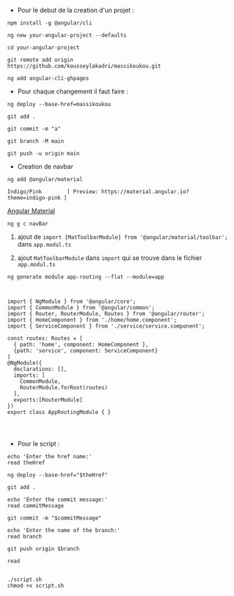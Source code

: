 * Pour le debut de la creation d'un projet : 

``` 
npm install -g @angular/cli 
```

```
ng new your-angular-project --defaults
```
```
cd your-angular-project
```
``` 
git remote add origin https://github.com/kousseylakadri/massikoukou.git

```
```
ng add angular-cli-ghpages
```

* Pour chaque changement il faut faire :

```
ng deploy --base-href=massikoukou
```
```
git add .
```
```
git commit -m "a"
```
```
git branch -M main
```
```
git push -u origin main
```

* Creation de navbar 

```
ng add @angular/material

Indigo/Pink        [ Preview: https://material.angular.io?theme=indigo-pink ] 
```

[Angular Material](https://material.angular.io/components/toolbar/api)
```
ng g c navBar
```
1. ajout de `import {MatToolbarModule} from '@angular/material/toolbar';` dans `app.modul.ts`

2. ajout `MatToolbarModule` dans `import` qui se trouve dans le fichier `app.modul.ts`


```
ng generate module app-routing --flat --module=app



import { NgModule } from '@angular/core';
import { CommonModule } from '@angular/common';
import { Router, RouterModule, Routes } from '@angular/router';
import { HomeComponent } from './home/home.component';
import { ServiceComponent } from './service/service.component';

const routes: Routes = [
  { path: 'home', component: HomeComponent },
  {path: 'service', component: ServiceComponent}
]
@NgModule({
  declarations: [],
  imports: [
    CommonModule,
    RouterModule.forRoot(routes)
  ],
  exports:[RouterModule]
})
export class AppRoutingModule { }

```
```

```
```

```
```

```
* Pour le script : 
```
echo 'Enter the href name:'
read theHref

ng deploy --base-href="$theHref"

git add .

echo 'Enter the commit message:'
read commitMessage

git commit -m "$commitMessage"

echo 'Enter the name of the branch:'
read branch

git push origin $branch

read


./script.sh
chmod +x script.sh 
```
